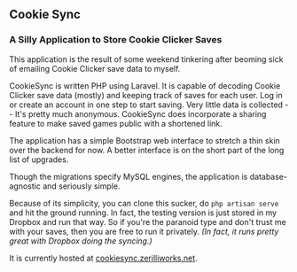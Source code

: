 ## Cookie Sync
### A Silly Application to Store Cookie Clicker Saves

This application is the result of some weekend tinkering after beoming sick of emailing Cookie Clicker save data to myself.

CookieSync is written PHP using Laravel. It is capable of decoding Cookie Clicker save data (mostly) and keeping
track of saves for each user. Log in or create an account in one step to start saving. Very little data is collected --
It's pretty much anonymous. CookieSync does incorporate a sharing feature to make saved games public with a shortened
link.

The application has a simple Bootstrap web interface to stretch a thin skin over the backend for now. A better
interface is on the short part of the long list of upgrades.

Though the migrations specify MySQL engines, the application is database-agnostic and seriously simple.

Because of its simplicity, you can clone this sucker, do `php artisan serve` and hit the ground running. In fact, the 
testing version is just stored in my Dropbox and run that way. So if you're the paranoid type and don't trust me
with your saves, then you are free to run it privately. *(In fact, it runs pretty great with Dropbox doing the syncing.)*

It is currently hosted at [cookiesync.zerilliworks.net](http://cookiesync.zerilliworks.net).
